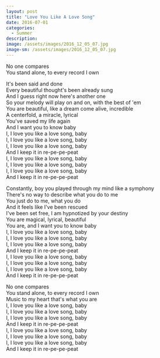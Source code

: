 ```yaml
---
layout: post
title: "Love You Like A Love Song"
date: 2016-07-01
categories:
  - Summer
description: 
image: /assets/images/2016_12_05_07.jpg
image-sm: /assets/images/2016_12_05_07.jpg
---
```

No one compares  
You stand alone, to every record I own


It's been said and done  
Every beautiful thought's been already sung  
And I guess right now here's another one  
So your melody will play on and on, with the best of 'em  
You are beautiful, like a dream come alive, incredible  
A centerfold, a miracle, lyrical  
You've saved my life again  
And I want you to know baby  
I, I love you like a love song, baby  
I, I love you like a love song, baby  
I, I love you like a love song, baby  
And I keep it in re-pe-pe-peat  
I, I love you like a love song, baby  
I, I love you like a love song, baby  
I, I love you like a love song, baby  
And I keep it in re-pe-pe-peat  


Constantly, boy you played through my mind like a symphony    
There's no way to describe what you do to me    
You just do to me, what you do  
And it feels like I've been rescued  
I've been set free, I am hypnotized by your destiny   
You are magical, lyrical, beautiful  
You are, and I want you to know baby  
I, I love you like a love song, baby  
I, I love you like a love song, baby  
I, I love you like a love song, baby  
And I keep it in re-pe-pe-peat  
I, I love you like a love song, baby   
I, I love you like a love song, baby  
I, I love you like a love song, baby  
And I keep it in re-pe-pe-peat  


No one compares  
You stand alone, to every record I own  
Music to my heart that's what you are  
I, I love you like a love song, baby  
I, I love you like a love song, baby  
I, I love you like a love song, baby  
And I keep it in re-pe-pe-peat  
I, I love you like a love song, baby  
I, I love you like a love song, baby  
I, I love you like a love song, baby  
And I keep it in re-pe-pe-peat   
